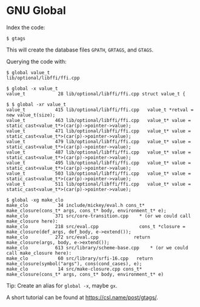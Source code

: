 GNU Global
==========

Index the code:

    $ gtags

This will create the database files `GPATH`, `GRTAGS`, and `GTAGS`.

Querying the code with:

    $ global value_t
    lib/optional/libffi/ffi.cpp

    $ global -x value_t
    value_t            28 lib/optional/libffi/ffi.cpp struct value_t {

    $ $ global -xr value_t
    value_t           415 lib/optional/libffi/ffi.cpp   value_t *retval = new value_t(size);
    value_t           463 lib/optional/libffi/ffi.cpp   value_t* value = static_cast<value_t*>(car(p)->pointer->value);
    value_t           471 lib/optional/libffi/ffi.cpp   value_t* value = static_cast<value_t*>(car(p)->pointer->value);
    value_t           479 lib/optional/libffi/ffi.cpp   value_t* value = static_cast<value_t*>(car(p)->pointer->value);
    value_t           487 lib/optional/libffi/ffi.cpp   value_t* value = static_cast<value_t*>(car(p)->pointer->value);
    value_t           495 lib/optional/libffi/ffi.cpp   value_t* value = static_cast<value_t*>(car(p)->pointer->value);
    value_t           503 lib/optional/libffi/ffi.cpp   value_t* value = static_cast<value_t*>(car(p)->pointer->value);
    value_t           511 lib/optional/libffi/ffi.cpp   value_t* value = static_cast<value_t*>(car(p)->pointer->value);

    $ global -xg make_clo
    make_clo           34 include/mickey/eval.h cons_t* make_closure(cons_t* args, cons_t* body, environment_t* e);
    make_clo          371 src/core-transition.cpp    * (or we could call make_closure here):
    make_clo          218 src/eval.cpp               cons_t *closure = make_closure(def_args, def_body, e->extend());
    make_clo          272 src/eval.cpp             return make_closure(args, body, e->extend());
    make_clo          613 src/library/scheme-base.cpp    * (or we could call make_closure here):
    make_clo           60 src/library/srfi-16.cpp   return make_closure(symbol("args"), cons(cond_cases), e);
    make_clo           14 src/make-closure.cpp cons_t* make_closure(cons_t* args, cons_t* body, environment_t* e)

Tip:  Create an alias for `global -x`, maybe `gx`.

A short tutorial can be found at <https://csl.name/post/gtags/>.
